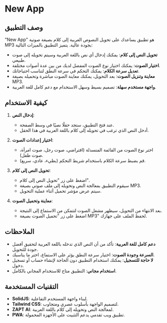 # New App

## وصف التطبيق

"New App" هو تطبيق يساعدك على تحويل النصوص العربية إلى كلام بصيغة صوتية MP3 بجودة عالية. يتميز التطبيق بالميزات التالية:

- **تحويل النص إلى كلام**: يمكنك إدخال أي نص باللغة العربية وسيتم تحويله إلى صوت طبيعي.
- **اختيار الصوت**: يمكنك اختيار نوع الصوت المفضل لديك من بين عدة أصوات مختلفة.
- **تعديل سرعة الكلام**: يمكنك التحكم في سرعة النطق لتناسب احتياجاتك.
- **معاينة وتنزيل الصوت**: بعد التحويل، يمكنك معاينة الصوت مباشرة وتحميله بصيغة MP3.
- **واجهة مستخدم سهلة**: تصميم بسيط وسهل الاستخدام مع دعم كامل للغة العربية.

## كيفية الاستخدام

1. **إدخال النص**:
   - عند فتح التطبيق، ستجد حقلًا نصيًا في وسط الصفحة.
   - أدخل النص الذي ترغب في تحويله إلى كلام باللغة العربية في هذا الحقل.

2. **اختيار إعدادات الصوت**:
   - اختر نوع الصوت من القائمة المنسدلة (افتراضي، صوت رجل، صوت امرأة، صوت طفل).
   - قم بضبط سرعة الكلام باستخدام شريط التحكم (بطيء، عادي، سريع).

3. **تحويل النص إلى كلام**:
   - اضغط على زر "تحويل النص إلى كلام".
   - سيقوم التطبيق بمعالجة النص وتحويله إلى ملف صوتي بصيغة MP3.
   - سيتم عرض مؤشر تحميل أثناء عملية التحويل.

4. **معاينة وتحميل الصوت**:
   - بعد الانتهاء من التحويل، سيظهر مشغل الصوت لتتمكن من الاستماع إلى النتيجة.
   - اضغط على زر "تحميل الصوت بصيغة MP3" لحفظ الملف على جهازك.

## الملاحظات

- **دعم كامل للغة العربية**: تأكد من أن النص الذي تدخله باللغة العربية لتحقيق أفضل جودة للتحويل.
- **السرعة وجودة الصوت**: اختيار سرعة النطق يؤثر على الاستماع، اختر ما يناسبك.
- **لا حاجة للتسجيل**: يمكنك استخدام التطبيق دون الحاجة لإنشاء حساب أو تسجيل دخول.
- **استخدام مجاني**: التطبيق متاح للاستخدام المجاني بالكامل.

## التقنيات المستخدمة

- **SolidJS**: لبناء واجهة المستخدم التفاعلية.
- **Tailwind CSS**: لتصميم الواجهة بأسلوب عصري ومتجاوب.
- **ZAPT AI**: لمعالجة النص وتحويله إلى كلام باللغة العربية.
- **PWA**: تطبيق ويب تقدمي يدعم التثبيت على الأجهزة المحمولة.
